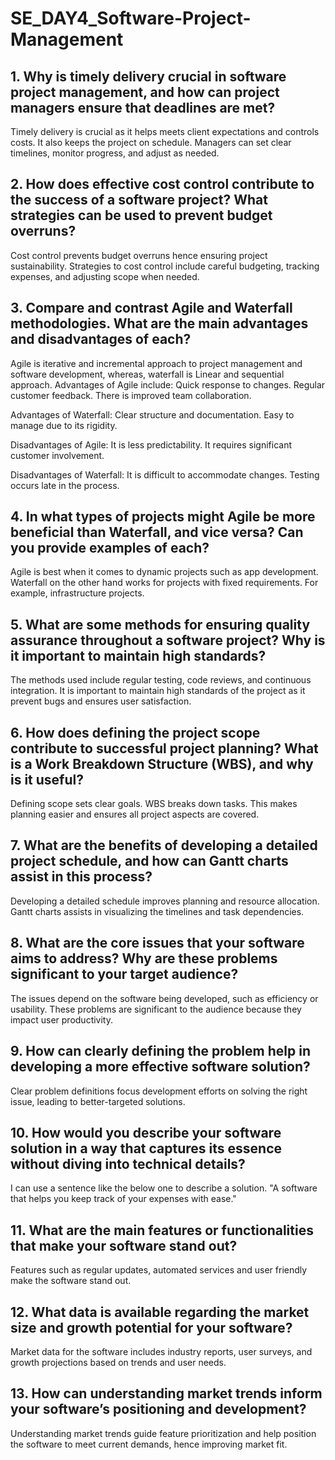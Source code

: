 # SE_DAY4_Software-Project-Management
## 1. Why is timely delivery crucial in software project management, and how can project managers ensure that deadlines are met?
Timely delivery is crucial as it helps meets client expectations and controls costs. 
It also keeps the project on schedule.
Managers can set clear timelines, monitor progress, and adjust as needed.

## 2. How does effective cost control contribute to the success of a software project? What strategies can be used to prevent budget overruns?
Cost control prevents budget overruns hence ensuring project sustainability. 
Strategies to cost control include careful budgeting, tracking expenses, and adjusting scope when needed.

## 3. Compare and contrast Agile and Waterfall methodologies. What are the main advantages and disadvantages of each?
Agile is iterative and incremental approach to project management and software development, whereas, waterfall is Linear and sequential approach.
Advantages of Agile include:
    Quick response to changes.
    Regular customer feedback.
    There is improved team collaboration.
    
Advantages of Waterfall:
    Clear structure and documentation.
    Easy to manage due to its rigidity.
    
Disadvantages of Agile:
    It is less predictability. 
    It requires significant customer involvement.
    
Disadvantages of Waterfall:
    It is difficult to accommodate changes. 
    Testing occurs late in the process.

## 4. In what types of projects might Agile be more beneficial than Waterfall, and vice versa? Can you provide examples of each?
Agile is best when it comes to dynamic projects such as app development. 
Waterfall on the other hand works for projects with fixed requirements. For example, infrastructure projects.

## 5. What are some methods for ensuring quality assurance throughout a software project? Why is it important to maintain high standards?
The methods used include regular testing, code reviews, and continuous integration. 
It is important to maintain high standards of the project as it prevent bugs and ensures user satisfaction.

## 6. How does defining the project scope contribute to successful project planning? What is a Work Breakdown Structure (WBS), and why is it useful?
Defining scope sets clear goals. 
WBS breaks down tasks. This makes planning easier and ensures all project aspects are covered.

## 7. What are the benefits of developing a detailed project schedule, and how can Gantt charts assist in this process?
Developing a detailed schedule improves planning and resource allocation. 
Gantt charts assists in visualizing the timelines and task dependencies.

## 8. What are the core issues that your software aims to address? Why are these problems significant to your target audience?
The issues depend on the software being developed, such as efficiency or usability. 
These problems are significant to the audience because they impact user productivity.

## 9. How can clearly defining the problem help in developing a more effective software solution?
Clear problem definitions focus development efforts on solving the right issue, leading to better-targeted solutions.

## 10. How would you describe your software solution in a way that captures its essence without diving into technical details?
I can use a sentence like the below one to describe a solution.
"A software that helps you keep track of your expenses with ease."

## 11. What are the main features or functionalities that make your software stand out?
Features such as regular updates, automated services and user friendly make the software stand out.

## 12. What data is available regarding the market size and growth potential for your software?
Market data for the software includes industry reports, user surveys, and growth projections based on trends and user needs.

## 13. How can understanding market trends inform your software’s positioning and development?
Understanding market trends guide feature prioritization and help position the software to meet current demands, hence improving market fit.

